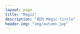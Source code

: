 ```yaml
---
layout: page
title: "Magic"
description: "我的 Magic Circle"
header-img: "img/autumn.jpg"
---
```






